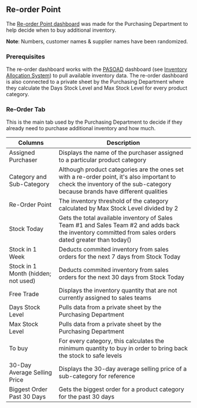 ## Re-order Point

The [Re-order Point dashboard](https://docs.google.com/spreadsheets/d/1F5mRFa_KrtTKspz8C91P-8XVfEkw5SpNnyp6DnTt5Vc/edit?usp=sharing) was made for the Purchasing Department to help decide when to buy additional inventory.

**Note**: Numbers, customer names & supplier names have been randomized. 

### Prerequisites

The re-order dashboard works with the [PASOAD](https://docs.google.com/spreadsheets/d/1lr6g3GxoQKVzvkZ5stlOkP90ldhcAZAUpf-zH6ajUgE/edit?usp=sharing) dashboard (see [Inventory Allocation System](https://github.com/f-ilustre/inventory-allocation-system/)) to pull available inventory data. The re-order dashboard is also connected to a private sheet by the Purchasing Department where they calculate the Days Stock Level and Max Stock Level for every product category.

### Re-Order Tab

This is the main tab used by the Purchasing Department to decide if they already need to purchase additional inventory and how much.

Columns | Description
------- | -----------
Assigned Purchaser | Displays the name of the purchaser assigned to a particular product category
Category and Sub-Category | Although product categories are the ones set with a re-order point, it's also important to check the inventory of the sub-category because brands have different qualities
Re-Order Point | The inventory threshold of the category calculated by Max Stock Level divided by 2
Stock Today | Gets the total available inventory of Sales Team #1 and Sales Team #2 and adds back the inventory committed from sales orders dated greater than today()
Stock in 1 Week | Deducts commited inventory from sales orders for the next 7 days from Stock Today
Stock in 1 Month (hidden; not used) | Deducts commited inventory from sales orders for the next 30 days from Stock Today
Free Trade | Displays the inventory quantity that are not currently assigned to sales teams
Days Stock Level | Pulls data from a private sheet by the Purchasing Department
Max Stock Level | Pulls data from a private sheet by the Purchasing Department
To buy | For every category, this calculates the minimum quantity to buy in order to bring back the stock to safe levels
30-Day Average Selling Price | Displays the 30-day average selling price of a sub-category for reference
Biggest Order Past 30 Days | Gets the biggest order for a product category for the past 30 days


